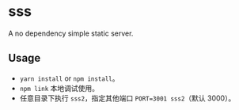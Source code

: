 # sss

A no dependency simple static server.

## Usage

- `yarn install` or `npm install`。
- `npm link` 本地调试使用。
- 任意目录下执行 `sss2`，指定其他端口 `PORT=3001 sss2`（默认 3000）。
